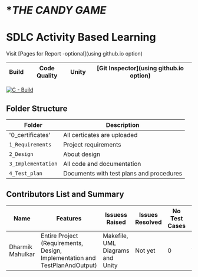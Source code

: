 # **THE CANDY GAME*


# SDLC Activity Based Learning

Visit [Pages for Report -optional](using github.io option)

Build | Code Quality | Unity | [Git Inspector](using github.io option)
------|----------|-------|--------------
[![C - Build](https://github.com/Dharmik19600/M1_March_2022/actions/workflows/c-cpp.yml/badge.svg?branch=main)](https://github.com/Dharmik19600/M1_March_2022/actions/workflows/c-cpp.yml)



## Folder Structure
Folder             | Description
-------------------| -----------------------------------------
'0_certificates'   | All certicates are uploaded
`1_Requirements`   | Project requirements 
`2_Design`         | About design 
`3_Implementation` | All code and documentation
`4_Test_plan`      | Documents with test plans and procedures

## Contributors List and Summary

|  Name   |    Features    | Issuess Raised |Issues Resolved|No Test Cases|Test Case Pass
|---------|----------------|----------------|---------------|-------------|--------------
| Dharmik Mahulkar  | Entire Project (Requirements, Design, Implementation and TestPlanAndOutput)   | Makefile, UML Diagrams and Unity    | Not yet   | 0  |All Failed    
    




